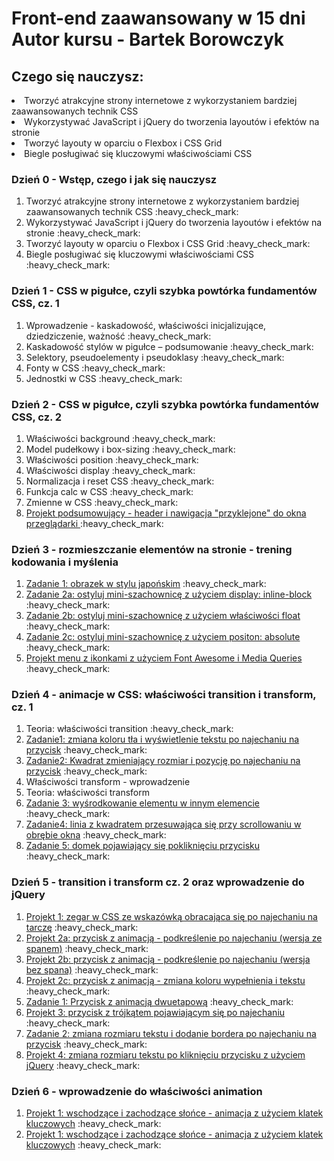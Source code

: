 <h1>
    <b> Front-end zaawansowany w 15 dni <br>
        Autor kursu - Bartek Borowczyk</b>
</h1>

<h2>Czego się nauczysz:</h2>
<div>
    <li>Tworzyć atrakcyjne strony internetowe z wykorzystaniem bardziej zaawansowanych technik CSS</li>
    <li>Wykorzystywać JavaScript i jQuery do tworzenia layoutów i efektów na stronie</li>
    <li>Tworzyć layouty w oparciu o Flexbox i CSS Grid</li>
    <li>Biegle posługiwać się kluczowymi właściwościami CSS</li>
</div>


<div>
    <h3>Dzień 0 - Wstęp, czego i jak się nauczysz</h3>
      <ol>
        <li>Tworzyć atrakcyjne strony internetowe z wykorzystaniem bardziej zaawansowanych technik CSS :heavy_check_mark: </li>
        <li>Wykorzystywać JavaScript i jQuery do tworzenia layoutów i efektów na stronie :heavy_check_mark: </li>
        <li>Tworzyć layouty w oparciu o Flexbox i CSS Grid :heavy_check_mark: </li>
        <li>Biegle posługiwać się kluczowymi właściwościami CSS :heavy_check_mark: </li>
    </ol>
</div>


<div>
    <h3>Dzień 1 - CSS w pigułce, czyli szybka powtórka fundamentów CSS, cz. 1</h3>
         <ol>
        <li>Wprowadzenie - kaskadowość, właściwości inicjalizujące, dziedziczenie, ważność :heavy_check_mark: </li>
        <li>Kaskadowość stylów w pigułce – podsumowanie :heavy_check_mark: </li>
        <li>Selektory, pseudoelementy i pseudoklasy :heavy_check_mark: </li>
        <li>Fonty w CSS :heavy_check_mark: </li>
        <li>Jednostki w CSS :heavy_check_mark: </li>
    </ol>
</div>

<div>
<h3>Dzień 2 - CSS w pigułce, czyli szybka powtórka fundamentów CSS, cz. 2</h3>
    <ol>
        <li>Właściwości background :heavy_check_mark: </li>
        <li>Model pudełkowy i box-sizing :heavy_check_mark: </li>
        <li>Właściwości position :heavy_check_mark: </li>
        <li>Właściwości display :heavy_check_mark: </li>
        <li>Normalizacja i reset CSS :heavy_check_mark: </li>
        <li>Funkcja calc w CSS :heavy_check_mark: </li>
        <li>Zmienne w CSS :heavy_check_mark: </li>
        <li><a href="/Dzien2_1">Projekt podsumowujący - header i nawigacja "przyklejone" do okna przeglądarki </a> :heavy_check_mark: </li>
</div>

<div>
<h3>Dzień 3 - rozmieszczanie elementów na stronie - trening kodowania i myślenia</h3>
    <ol>
        <li><a href="Dzien3_1">Zadanie 1: obrazek w stylu japońskim</a> :heavy_check_mark: </li>
        <li><a href="Dzien3_2">Zadanie 2a: ostyluj mini-szachownicę z użyciem display: inline-block</a> :heavy_check_mark: </li>
        <li><a href="Dzien3_3">Zadanie 2b: ostyluj mini-szachownicę z użyciem właściwości float</a> :heavy_check_mark: </li>
        <li><a href="Dzien3_4">Zadanie 2c: ostyluj mini-szachownicę z użyciem positon: absolute</a> :heavy_check_mark: </li>
        <li><a href="Dzien3_5">Projekt menu z ikonkami z użyciem Font Awesome i Media Queries</a> :heavy_check_mark: </li>
        
</div>


<div>
<h3>Dzień 4 - animacje w CSS: właściwości transition i transform, cz. 1</h3>
    <ol>
        <li>Teoria: właściwości transition :heavy_check_mark: </li>
        <li><a href="Dzien4_1">Zadanie1: zmiana koloru tła i wyświetlenie tekstu po najechaniu na przycisk</a> :heavy_check_mark: </li>
        <li><a href="Dzien4_2">Zadanie2: Kwadrat zmieniający rozmiar i pozycję po najechaniu na przycisk</a> :heavy_check_mark: </li>
        <li>Właściwości transform - wprowadzenie</li>
        <li>Teoria: właściwości transform</li>
        <li><a href="Dzien4_3">Zadanie 3: wyśrodkowanie elementu w innym elemencie</a> :heavy_check_mark: 
        </li>
        <li><a href="Dzien4_4">Zadanie4: linia z kwadratem przesuwająca się przy scrollowaniu w obrębie okna</a> :heavy_check_mark: 
        </li>
        <li><a href="Dzien4_5">Zadanie 5: domek pojawiający się pokliknięciu przycisku</a> :heavy_check_mark: 
        </li>       
</div>

<div>
<h3>Dzień 5 - transition i transform cz. 2 oraz wprowadzenie do jQuery</h3>
    <ol>
        <li><a href="Dzien5_1">Projekt 1: zegar w CSS ze wskazówką obracająca się po najechaniu na tarczę</a> :heavy_check_mark: 
        </li> 
        <li><a href="Dzien5_2">Projekt 2a: przycisk z animacją - podkreślenie po najechaniu (wersja ze spanem)</a> :heavy_check_mark: 
        </li> 
        <li><a href="Dzien5_3">Projekt 2b: przycisk z animacją - podkreślenie po najechaniu (wersja bez spana)</a> :heavy_check_mark: 
        </li> 
        <li><a href="Dzien5_4">Projekt 2c: przycisk z animacją - zmiana koloru wypełnienia i tekstu</a> :heavy_check_mark: 
        </li> 
        <li><a href="Dzien5_5">Zadanie 1: Przycisk z animacją dwuetapową</a> :heavy_check_mark: 
        </li> 
        <li><a href="Dzien5_6">Projekt 3: przycisk z trójkątem pojawiającym się po najechaniu</a> :heavy_check_mark: 
        </li> 
        <li><a href="Dzien5_7">Zadanie 2: zmiana rozmiaru tekstu i dodanie bordera po najechaniu na przycisk</a> :heavy_check_mark: 
        </li>
        <li><a href="Dzien5_8">Projekt 4: zmiana rozmiaru tekstu po kliknięciu przycisku z użyciem jQuery</a> :heavy_check_mark: 
        </li>        
</div>


<div>
<h3>Dzień 6 - wprowadzenie do właściwości animation</h3>
    <ol>
        <li><a href="Dzien6_1">Projekt 1: wschodzące i zachodzące słońce - animacja z użyciem klatek kluczowych</a> :heavy_check_mark: 
        </li> 
        <li><a href="Dzien6_2">Projekt 1: wschodzące i zachodzące słońce - animacja z użyciem klatek kluczowych</a> :heavy_check_mark: 
        </li> 
           
</div>